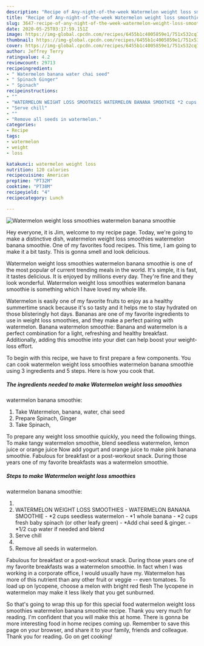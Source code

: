 ```yaml
---
description: "Recipe of Any-night-of-the-week Watermelon weight loss smoothies watermelon banana smoothie"
title: "Recipe of Any-night-of-the-week Watermelon weight loss smoothies watermelon banana smoothie"
slug: 3647-recipe-of-any-night-of-the-week-watermelon-weight-loss-smoothies-watermelon-banana-smoothie
date: 2020-05-25T03:17:59.151Z
image: https://img-global.cpcdn.com/recipes/6455b1c4005859e1/751x532cq70/watermelon-weight-loss-smoothies-watermelon-banana-smoothie-recipe-main-photo.jpg
thumbnail: https://img-global.cpcdn.com/recipes/6455b1c4005859e1/751x532cq70/watermelon-weight-loss-smoothies-watermelon-banana-smoothie-recipe-main-photo.jpg
cover: https://img-global.cpcdn.com/recipes/6455b1c4005859e1/751x532cq70/watermelon-weight-loss-smoothies-watermelon-banana-smoothie-recipe-main-photo.jpg
author: Jeffrey Terry
ratingvalue: 4.2
reviewcount: 29713
recipeingredient:
- " Watermelon banana water chai seed"
- " Spinach Ginger"
- " Spinach"
recipeinstructions:
- ""
- "WATERMELON WEIGHT LOSS SMOOTHIES WATERMELON BANANA SMOOTHIE *2 cups seedless watermelon *1 whole banana *2 cups fresh baby spinach (or other leafy green) *Add chai seed &amp; ginger. *1/2 cup water if needed and blend"
- "Serve chill"
- ""
- "Remove all seeds in watermelon."
categories:
- Recipe
tags:
- watermelon
- weight
- loss

katakunci: watermelon weight loss 
nutrition: 120 calories
recipecuisine: American
preptime: "PT32M"
cooktime: "PT38M"
recipeyield: "4"
recipecategory: Lunch

---
```



![Watermelon weight loss smoothies
watermelon banana smoothie](https://img-global.cpcdn.com/recipes/6455b1c4005859e1/751x532cq70/watermelon-weight-loss-smoothies-watermelon-banana-smoothie-recipe-main-photo.jpg)

Hey everyone, it is Jim, welcome to my recipe page. Today, we're going to make a distinctive dish, watermelon weight loss smoothies
watermelon banana smoothie. One of my favorites food recipes. This time, I am going to make it a bit tasty. This is gonna smell and look delicious.

Watermelon weight loss smoothies
watermelon banana smoothie is one of the most popular of current trending meals in the world. It's simple, it is fast, it tastes delicious. It is enjoyed by millions every day. They're fine and they look wonderful. Watermelon weight loss smoothies
watermelon banana smoothie is something which I have loved my whole life.

Watermelon is easily one of my favorite fruits to enjoy as a healthy summertime snack because it&#39;s so tasty and it helps me to stay hydrated on those blisteringly hot days. Bananas are one of my favorite ingredients to use in weight loss smoothies, and they make a perfect pairing with watermelon. Banana watermelon smoothie: Banana and watermelon is a perfect combination for a light, refreshing and healthy breakfast. Additionally, adding this smoothie into your diet can help boost your weight-loss effort.


To begin with this recipe, we have to first prepare a few components. You can cook watermelon weight loss smoothies
watermelon banana smoothie using 3 ingredients and 5 steps. Here is how you cook that.

<!--inarticleads1-->

##### The ingredients needed to make Watermelon weight loss smoothies
watermelon banana smoothie:

1. Take  Watermelon, banana, water, chai seed
1. Prepare  Spinach, Ginger
1. Take  Spinach,


To prepare any weight loss smoothie quickly, you need the following things. To make tangy watermelon smoothie, blend seedless watermelon, lemon juice or orange juice Now add yogurt and orange juice to make pink banana smoothie. Fabulous for breakfast or a post-workout snack. During those years one of my favorite breakfasts was a watermelon smoothie. 

<!--inarticleads2-->

##### Steps to make Watermelon weight loss smoothies
watermelon banana smoothie:

1. 
1. WATERMELON WEIGHT LOSS SMOOTHIES - WATERMELON BANANA SMOOTHIE - *2 cups seedless watermelon - *1 whole banana - *2 cups fresh baby spinach (or other leafy green) - *Add chai seed &amp; ginger. - *1/2 cup water if needed and blend
1. Serve chill
1. 
1. Remove all seeds in watermelon.


Fabulous for breakfast or a post-workout snack. During those years one of my favorite breakfasts was a watermelon smoothie. In fact when I was working in a corporate office, I would usually have my. Watermelon has more of this nutrient than any other fruit or veggie -- even tomatoes. To load up on lycopene, choose a melon with bright red flesh The lycopene in watermelon may make it less likely that you get sunburned. 

So that's going to wrap this up for this special food watermelon weight loss smoothies
watermelon banana smoothie recipe. Thank you very much for reading. I'm confident that you will make this at home. There is gonna be more interesting food in home recipes coming up. Remember to save this page on your browser, and share it to your family, friends and colleague. Thank you for reading. Go on get cooking!
